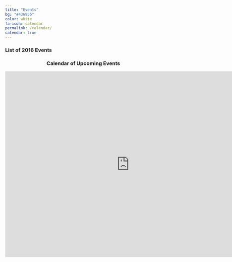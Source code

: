 ```yaml
---
title: "Events"
bg: "#43695b"
color: white
fa-icon: calendar
permalink: /calendar/
calendar: true
---
```


<div class="span3">
	<h3>List of 2016 Events</h3>
<div id="upcoming"></div><!--/span-->
</div>
<div class="span9" style="text-align:center">
	<h3>Calendar of Upcoming Events</h3>
	<iframe src="https://calendar.google.com/calendar/embed?src=rhui1%40ualberta.ca&ctz=America/Edmonton" style="border: 0" width="800" height="600" frameborder="0" scrolling="no"></iframe>
</div><!--/span-->

